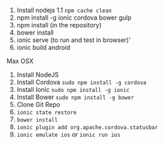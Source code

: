 1. Install nodejs
1.1 ```npm cache clean```
2. npm install -g ionic cordova bower gulp
3. npm install (in the repository)
4. bower install
5. ionic serve (to run and test in browser)'
6. ionic build android

Max OSX
1. Install NodeJS
2. Install Cordova ```sudo npm install -g cordova```
3. Install Ionic ```sudo npm install -g ionic```
4. Install Bower ```sudo npm install -g bower```
5. Clone Git Repo
6. ```ionic state restore```
7. ```bower install```
8. ```ionic plugin add org.apache.cordova.statusbar```
9. ```ionic emulate ios``` or ```ionic run ios```